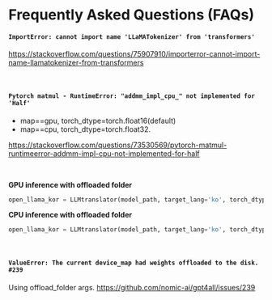 # Frequently Asked Questions (FAQs)

#### `ImportError: cannot import name 'LLaMATokenizer' from 'transformers'`
https://stackoverflow.com/questions/75907910/importerror-cannot-import-name-llamatokenizer-from-transformers

<br>

#### `Pytorch matmul - RuntimeError: "addmm_impl_cpu_" not implemented for 'Half'`
- map==gpu, torch_dtype=torch.float16(default)
- map==cpu, torch_dtype=torch.float32.

https://stackoverflow.com/questions/73530569/pytorch-matmul-runtimeerror-addmm-impl-cpu-not-implemented-for-half

<br>

**GPU inference with offloaded folder**
```python
open_llama_kor = LLMtranslator(model_path, target_lang='ko', torch_dtype=torch.float16, translator='google', offload_folder="offload")
```

**CPU inference with offloaded folder**
```python
open_llama_kor = LLMtranslator(model_path, target_lang='ko', torch_dtype=torch.float32, translator='google', offload_folder="offload")
```

<br>

#### `ValueError: The current device_map had weights offloaded to the disk. #239`
Using offload_folder args.
https://github.com/nomic-ai/gpt4all/issues/239

<br>

